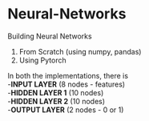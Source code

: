 # Neural-Networks

Building Neural Networks
1. From Scratch (using numpy, pandas)
2. Using Pytorch

In both the implementations, there is<br />
-**INPUT LAYER** (8 nodes - features)<br />
-**HIDDEN LAYER 1** (10 nodes)<br />
-**HIDDEN LAYER 2** (10 nodes)<br />
-**OUTPUT LAYER** (2 nodes - 0 or 1)<br />
